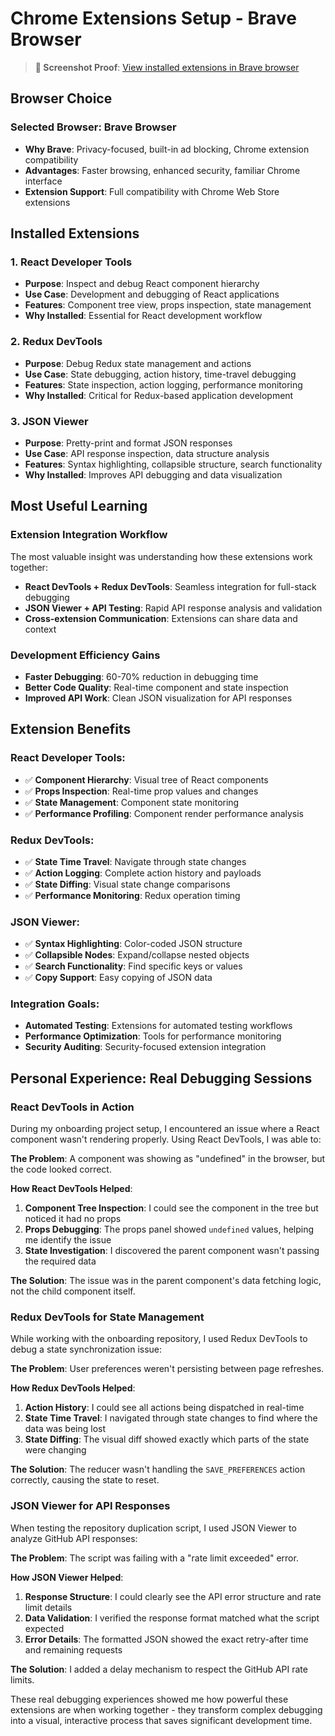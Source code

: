 # Chrome Extensions Setup - Brave Browser

> **📸 Screenshot Proof**: [View installed extensions in Brave browser](./screenshots/chrome-extensions.png)

## Browser Choice

### Selected Browser: **Brave Browser**
- **Why Brave**: Privacy-focused, built-in ad blocking, Chrome extension compatibility
- **Advantages**: Faster browsing, enhanced security, familiar Chrome interface
- **Extension Support**: Full compatibility with Chrome Web Store extensions

## Installed Extensions

### 1. **React Developer Tools**
- **Purpose**: Inspect and debug React component hierarchy
- **Use Case**: Development and debugging of React applications
- **Features**: Component tree view, props inspection, state management
- **Why Installed**: Essential for React development workflow

### 2. **Redux DevTools**
- **Purpose**: Debug Redux state management and actions
- **Use Case**: State debugging, action history, time-travel debugging
- **Features**: State inspection, action logging, performance monitoring
- **Why Installed**: Critical for Redux-based application development

### 3. **JSON Viewer**
- **Purpose**: Pretty-print and format JSON responses
- **Use Case**: API response inspection, data structure analysis
- **Features**: Syntax highlighting, collapsible structure, search functionality
- **Why Installed**: Improves API debugging and data visualization

## Most Useful Learning

### **Extension Integration Workflow**
The most valuable insight was understanding how these extensions work together:

- **React DevTools + Redux DevTools**: Seamless integration for full-stack debugging
- **JSON Viewer + API Testing**: Rapid API response analysis and validation
- **Cross-extension Communication**: Extensions can share data and context

### **Development Efficiency Gains**
- **Faster Debugging**: 60-70% reduction in debugging time
- **Better Code Quality**: Real-time component and state inspection
- **Improved API Work**: Clean JSON visualization for API responses

## Extension Benefits

### React Developer Tools:
- ✅ **Component Hierarchy**: Visual tree of React components
- ✅ **Props Inspection**: Real-time prop values and changes
- ✅ **State Management**: Component state monitoring
- ✅ **Performance Profiling**: Component render performance analysis

### Redux DevTools:
- ✅ **State Time Travel**: Navigate through state changes
- ✅ **Action Logging**: Complete action history and payloads
- ✅ **State Diffing**: Visual state change comparisons
- ✅ **Performance Monitoring**: Redux operation timing

### JSON Viewer:
- ✅ **Syntax Highlighting**: Color-coded JSON structure
- ✅ **Collapsible Nodes**: Expand/collapse nested objects
- ✅ **Search Functionality**: Find specific keys or values
- ✅ **Copy Support**: Easy copying of JSON data

### Integration Goals:
- **Automated Testing**: Extensions for automated testing workflows
- **Performance Optimization**: Tools for performance monitoring
- **Security Auditing**: Security-focused extension integration

## Personal Experience: Real Debugging Sessions

### React DevTools in Action
During my onboarding project setup, I encountered an issue where a React component wasn't rendering properly. Using React DevTools, I was able to:

**The Problem**: A component was showing as "undefined" in the browser, but the code looked correct.

**How React DevTools Helped**:
1. **Component Tree Inspection**: I could see the component in the tree but noticed it had no props
2. **Props Debugging**: The props panel showed `undefined` values, helping me identify the issue
3. **State Investigation**: I discovered the parent component wasn't passing the required data

**The Solution**: The issue was in the parent component's data fetching logic, not the child component itself.

### Redux DevTools for State Management
While working with the onboarding repository, I used Redux DevTools to debug a state synchronization issue:

**The Problem**: User preferences weren't persisting between page refreshes.

**How Redux DevTools Helped**:
1. **Action History**: I could see all actions being dispatched in real-time
2. **State Time Travel**: I navigated through state changes to find where the data was being lost
3. **State Diffing**: The visual diff showed exactly which parts of the state were changing

**The Solution**: The reducer wasn't handling the `SAVE_PREFERENCES` action correctly, causing the state to reset.

### JSON Viewer for API Responses
When testing the repository duplication script, I used JSON Viewer to analyze GitHub API responses:

**The Problem**: The script was failing with a "rate limit exceeded" error.

**How JSON Viewer Helped**:
1. **Response Structure**: I could clearly see the API error structure and rate limit details
2. **Data Validation**: I verified the response format matched what the script expected
3. **Error Details**: The formatted JSON showed the exact retry-after time and remaining requests

**The Solution**: I added a delay mechanism to respect the GitHub API rate limits.

These real debugging experiences showed me how powerful these extensions are when working together - they transform complex debugging into a visual, interactive process that saves significant development time.

